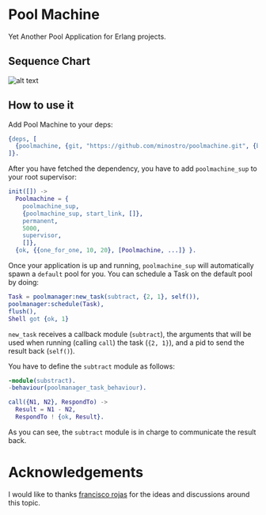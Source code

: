 Pool Machine
=====

Yet Another Pool Application for Erlang projects.

Sequence Chart
-----

![alt text](https://github.com/minostro/poolmachine/raw/master/docs/sequence_charg.png "Logo Title Text 1")

How to use it
-----

Add Pool Machine to your deps:

```erlang
{deps, [
  {poolmachine, {git, "https://github.com/minostro/poolmachine.git", {branch, "master"}}}
]}.
```

After you have fetched the dependency, you have to add `poolmachine_sup` to your root supervisor:

```erlang
init([]) ->
  Poolmachine = {
    poolmachine_sup,
    {poolmachine_sup, start_link, []},
    permanent,
    5000,
    supervisor,
    []},
  {ok, {{one_for_one, 10, 20}, [Poolmachine, ...]} }.
```

Once your application is up and running, `poolmachine_sup` will automatically spawn a `default` pool for you.  You can schedule a
Task on the default pool by doing:

```erlang
Task = poolmanager:new_task(subtract, {2, 1}, self()),
poolmanager:schedule(Task),
flush(),
Shell got {ok, 1}
```

`new_task` receives a callback module (`subtract`), the arguments that will be used when running (calling `call`) the task (`{2, 1}`), and a pid to send the result back (`self()`).

You have to define the `subtract` module as follows:

```erlang
-module(substract).
-behaviour(poolmanager_task_behaviour).

call({N1, N2}, RespondTo) ->
  Result = N1 - N2,
  RespondTo ! {ok, Result}.

```

As you can see, the `subtract` module is in charge to communicate the result back.


Acknowledgements
=====
I would like to thanks [francisco rojas](https://github.com/frojasg) for the ideas and discussions around this topic.  